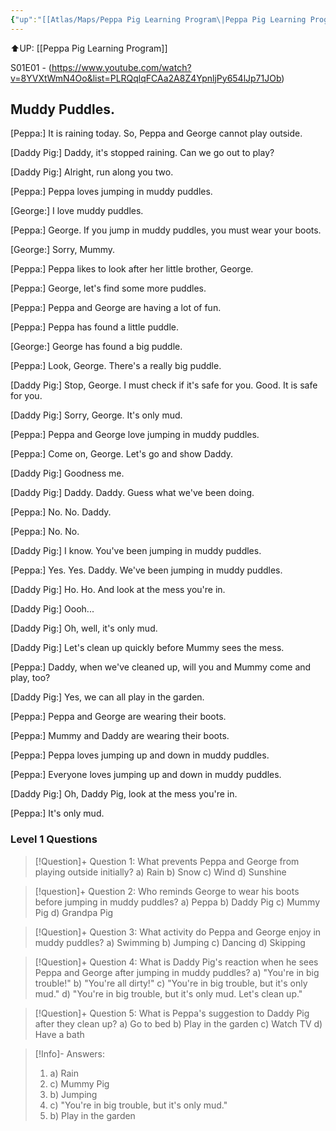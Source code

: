 ```yaml
---
{"up":"[[Atlas/Maps/Peppa Pig Learning Program\|Peppa Pig Learning Program]]","dg-publish":true,"tags":["PeppaPig"],"permalink":"/atlas/notes/s01-e01-muddy-puddle-note/","dgPassFrontmatter":true}
---
```


⬆️UP: [[Peppa Pig Learning Program]]

S01E01 - (https://www.youtube.com/watch?v=8YVXtWmN4Oo&list=PLRQqlqFCAa2A8Z4YpnljPy654lJp71JOb)
## Muddy Puddles.

[Peppa:] It is raining today. So, Peppa and George cannot play outside.

[Daddy Pig:] Daddy, it's stopped raining. Can we go out to play?

[Daddy Pig:] Alright, run along you two.

[Peppa:] Peppa loves jumping in muddy puddles.

[George:] I love muddy puddles.

[Peppa:] George. If you jump in muddy puddles, you must wear your boots.

[George:] Sorry, Mummy.

[Peppa:] Peppa likes to look after her little brother, George.

[Peppa:] George, let's find some more puddles.

[Peppa:] Peppa and George are having a lot of fun.

[Peppa:] Peppa has found a little puddle.

[George:] George has found a big puddle.

[Peppa:] Look, George. There's a really big puddle.

[Daddy Pig:] Stop, George. I must check if it's safe for you. Good. It is safe for you.

[Daddy Pig:] Sorry, George. It's only mud.

[Peppa:] Peppa and George love jumping in muddy puddles.

[Peppa:] Come on, George. Let's go and show Daddy.

[Daddy Pig:] Goodness me.

[Daddy Pig:] Daddy. Daddy. Guess what we've been doing.

[Peppa:] No. No. Daddy.

[Peppa:] No. No.

[Daddy Pig:] I know. You've been jumping in muddy puddles.

[Peppa:] Yes. Yes. Daddy. We've been jumping in muddy puddles.

[Daddy Pig:] Ho. Ho. And look at the mess you're in.

[Daddy Pig:] Oooh...

[Daddy Pig:] Oh, well, it's only mud.

[Daddy Pig:] Let's clean up quickly before Mummy sees the mess.

[Peppa:] Daddy, when we've cleaned up, will you and Mummy come and play, too?

[Daddy Pig:] Yes, we can all play in the garden.

[Peppa:] Peppa and George are wearing their boots.

[Peppa:] Mummy and Daddy are wearing their boots.

[Peppa:] Peppa loves jumping up and down in muddy puddles.

[Peppa:] Everyone loves jumping up and down in muddy puddles.

[Daddy Pig:] Oh, Daddy Pig, look at the mess you're in.

[Peppa:] It's only mud.


### Level 1 Questions 

> [!Question]+ Question 1: What prevents Peppa and George from playing outside initially? 
a) Rain 
b) Snow 
c) Wind 
d) Sunshine

> [!question]+ Question 2: Who reminds George to wear his boots before jumping in muddy puddles? 
a) Peppa 
b) Daddy Pig 
c) Mummy Pig 
d) Grandpa Pig

> [!Question]+ Question 3: What activity do Peppa and George enjoy in muddy puddles? 
a) Swimming 
b) Jumping 
c) Dancing 
d) Skipping

> [!Question]+ Question 4: What is Daddy Pig's reaction when he sees Peppa and George after jumping in muddy puddles? 
a) "You're in big trouble!" 
b) "You're all dirty!" 
c) "You're in big trouble, but it's only mud." 
d) "You're in big trouble, but it's only mud. Let's clean up."

> [!Question]+ Question 5: What is Peppa's suggestion to Daddy Pig after they clean up? 
a) Go to bed 
b) Play in the garden 
c) Watch TV 
d) Have a bath


> [!Info]- Answers:
> 1. a) Rain
> 2. c) Mummy Pig
> 3. b) Jumping
> 4. c) "You're in big trouble, but it's only mud."
> 5. b) Play in the garden